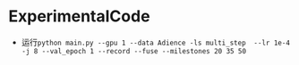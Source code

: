 # ExperimentalCode

- 运行`python main.py --gpu 1 --data Adience -ls multi_step  --lr 1e-4 -j 8 --val_epoch 1 --record --fuse --milestones 20 35 50`
